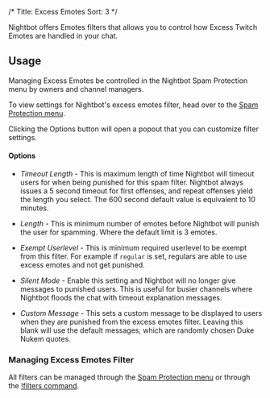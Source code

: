 /*
Title: Excess Emotes
Sort: 3
*/

Nightbot offers Emotes filters that allows you to control how Excess Twitch Emotes are handled in your chat.

## Usage

Managing Excess Emotes be controlled in the Nightbot Spam Protection menu by owners and channel managers.

To view settings for Nightbot's excess emotes filter, head over to the [Spam Protection menu](https://beta.nightbot.tv/spam_protection). 

Clicking the Options button will open a popout that you can customize filter settings.

#### Options

- *Timeout Length* - This is maximum length of time Nightbot will timeout users for when being punished for this spam filter. Nightbot always issues a 5 second timeout for first offenses, and repeat offenses yield the length you select. The 600 second default value is equivalent to 10 minutes.

- *Length* - This is minimum number of emotes before Nightbot will punish the user for spamming. Where the default limit is 3 emotes. 

- *Exempt Userlevel* - This is minimum required userlevel to be exempt from this filter. For example if `regular` is set, regulars are able to use excess emotes and not get punished. 

- *Silent Mode* - Enable this setting and Nightbot will no longer give messages to punished users. This is useful for busier channels where Nightbot floods the chat with timeout explanation messages.

- *Custom Message* - This sets a custom message to be displayed to users when they are punished from the excess emotes filter. Leaving this blank will use the default messages, which are randomly chosen Duke Nukem quotes.

### Managing Excess Emotes Filter

All filters can be managed through the [Spam Protection menu](https://beta.nightbot.tv/spam_protection) or through the [!filters command](https://docs.nightbot.tv/commands/filters).